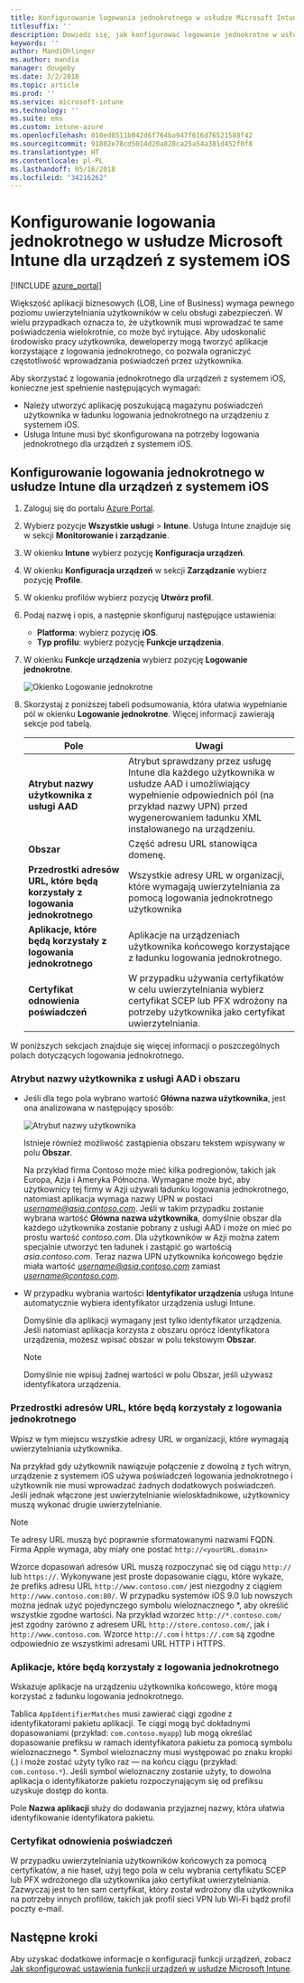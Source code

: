 ```yaml
---
title: Konfigurowanie logowania jednokrotnego w usłudze Microsoft Intune dla urządzeń z systemem iOS
titlesuffix: ''
description: Dowiedz się, jak konfigurować logowanie jednokrotne w usłudze Microsoft Intune dla urządzeń z systemem iOS.
keywords: ''
author: MandiOhlinger
ms.author: mandia
manager: dougeby
ms.date: 3/2/2018
ms.topic: article
ms.prod: ''
ms.service: microsoft-intune
ms.technology: ''
ms.suite: ems
ms.custom: intune-azure
ms.openlocfilehash: 010ed8511b042d6f764ba947f616d76521588f42
ms.sourcegitcommit: 91802e78cd5014d20a828ca25a54a381d452f0f8
ms.translationtype: HT
ms.contentlocale: pl-PL
ms.lasthandoff: 05/16/2018
ms.locfileid: "34216262"
---
```

# <a name="configure-microsoft-intune-for-ios-device-single-sign-on"></a>Konfigurowanie logowania jednokrotnego w usłudze Microsoft Intune dla urządzeń z systemem iOS

[!INCLUDE [azure_portal](./includes/azure_portal.md)]

Większość aplikacji biznesowych (LOB, Line of Business) wymaga pewnego poziomu uwierzytelniania użytkowników w celu obsługi zabezpieczeń. W wielu przypadkach oznacza to, że użytkownik musi wprowadzać te same poświadczenia wielokrotnie, co może być irytujące. Aby udoskonalić środowisko pracy użytkownika, deweloperzy mogą tworzyć aplikacje korzystające z logowania jednokrotnego, co pozwala ograniczyć częstotliwość wprowadzania poświadczeń przez użytkownika.

Aby skorzystać z logowania jednokrotnego dla urządzeń z systemem iOS, konieczne jest spełnienie następujących wymagań:

- Należy utworzyć aplikację poszukującą magazynu poświadczeń użytkownika w ładunku logowania jednokrotnego na urządzeniu z systemem iOS.
- Usługa Intune musi być skonfigurowana na potrzeby logowania jednokrotnego dla urządzeń z systemem iOS.

## <a name="to-configure-intune-for-ios-device-single-sign-on"></a>Konfigurowanie logowania jednokrotnego w usłudze Intune dla urządzeń z systemem iOS


1. Zaloguj się do portalu [Azure Portal](https://portal.azure.com).
2. Wybierz pozycje **Wszystkie usługi** > **Intune**. Usługa Intune znajduje się w sekcji **Monitorowanie i zarządzanie**.
3. W okienku **Intune** wybierz pozycję **Konfiguracja urządzeń**.
4. W okienku **Konfiguracja urządzeń** w sekcji **Zarządzanie** wybierz pozycję **Profile**.
5. W okienku profilów wybierz pozycję **Utwórz profil**.
6. Podaj nazwę i opis, a następnie skonfiguruj następujące ustawienia:
   - **Platforma**: wybierz pozycję **iOS**.
   - **Typ profilu**: wybierz pozycję **Funkcje urządzenia**.
7. W okienku **Funkcje urządzenia** wybierz pozycję **Logowanie jednokrotne**.

   ![Okienko Logowanie jednokrotne](./media/sso-blade.png)

8. Skorzystaj z poniższej tabeli podsumowania, która ułatwia wypełnianie pól w okienku **Logowanie jednokrotne**. Więcej informacji zawierają sekcje pod tabelą.

   |Pole  |Uwagi|
   |---------|---------|
   |**Atrybut nazwy użytkownika z usługi AAD**|Atrybut sprawdzany przez usługę Intune dla każdego użytkownika w usłudze AAD i umożliwiający wypełnienie odpowiednich pól (na przykład nazwy UPN) przed wygenerowaniem ładunku XML instalowanego na urządzeniu.|
   |**Obszar**|Część adresu URL stanowiąca domenę.|
   |**Przedrostki adresów URL, które będą korzystały z logowania jednokrotnego**|Wszystkie adresy URL w organizacji, które wymagają uwierzytelniania za pomocą logowania jednokrotnego użytkownika|
   |**Aplikacje, które będą korzystały z logowania jednokrotnego**|Aplikacje na urządzeniach użytkownika końcowego korzystające z ładunku logowania jednokrotnego.|
   |**Certyfikat odnowienia poświadczeń**|W przypadku używania certyfikatów w celu uwierzytelniania wybierz certyfikat SCEP lub PFX wdrożony na potrzeby użytkownika jako certyfikat uwierzytelniania.|

W poniższych sekcjach znajduje się więcej informacji o poszczególnych polach dotyczących logowania jednokrotnego.

### <a name="username-attribute-from-aad-and-realm"></a>Atrybut nazwy użytkownika z usługi AAD i obszaru

- Jeśli dla tego pola wybrano wartość **Główna nazwa użytkownika**, jest ona analizowana w następujący sposób:

   ![Atrybut nazwy użytkownika](media/User-name-attribute.png)

   Istnieje również możliwość zastąpienia obszaru tekstem wpisywany w polu **Obszar**.

   Na przykład firma Contoso może mieć kilka podregionów, takich jak Europa, Azja i Ameryka Północna. Wymagane może być, aby użytkownicy tej firmy w Azji używali ładunku logowania jednokrotnego, natomiast aplikacja wymaga nazwy UPN w postaci *username@asia.contoso.com*. Jeśli w takim przypadku zostanie wybrana wartość **Główna nazwa użytkownika**, domyślnie obszar dla każdego użytkownika zostanie pobrany z usługi AAD i może on mieć po prostu wartość *contoso.com*. Dla użytkowników w Azji można zatem specjalnie utworzyć ten ładunek i zastąpić go wartością *asia.contoso.com*. Teraz nazwa UPN użytkownika końcowego będzie miała wartość *username@asia.contoso.com* zamiast *username@contoso.com*.

- W przypadku wybrania wartości **Identyfikator urządzenia** usługa Intune automatycznie wybiera identyfikator urządzenia usługi Intune.

   Domyślnie dla aplikacji wymagany jest tylko identyfikator urządzenia. Jeśli natomiast aplikacja korzysta z obszaru oprócz identyfikatora urządzenia, możesz wpisać obszar w polu tekstowym **Obszar**.

   > [!NOTE]
   > Domyślnie nie wpisuj żadnej wartości w polu Obszar, jeśli używasz identyfikatora urządzenia.

### <a name="url-prefixes-that-will-use-single-sign-on"></a>Przedrostki adresów URL, które będą korzystały z logowania jednokrotnego

Wpisz w tym miejscu wszystkie adresy URL w organizacji, które wymagają uwierzytelniania użytkownika.

Na przykład gdy użytkownik nawiązuje połączenie z dowolną z tych witryn, urządzenie z systemem iOS używa poświadczeń logowania jednokrotnego i użytkownik nie musi wprowadzać żadnych dodatkowych poświadczeń. Jeśli jednak włączone jest uwierzytelnianie wieloskładnikowe, użytkownicy muszą wykonać drugie uwierzytelnianie.

> [!NOTE]
> Te adresy URL muszą być poprawnie sformatowanymi nazwami FQDN. Firma Apple wymaga, aby miały one postać `http://<yourURL.domain>`

Wzorce dopasowań adresów URL muszą rozpoczynać się od ciągu `http://` lub `https://`. Wykonywane jest proste dopasowanie ciągu, które wykaże, że prefiks adresu URL `http://www.contoso.com/` jest niezgodny z ciągiem `http://www.contoso.com:80/`. W przypadku systemów iOS 9.0 lub nowszych można jednak użyć pojedynczego symbolu wieloznacznego \*, aby określić wszystkie zgodne wartości. Na przykład wzorzec `http://*.contoso.com/` jest zgodny zarówno z adresem URL `http://store.contoso.com/`, jak i `http://www.contoso.com`.
Wzorce `http://.com` i `https://.com` są zgodne odpowiednio ze wszystkimi adresami URL HTTP i HTTPS.

### <a name="apps-that-will-use-single-sign-on"></a>Aplikacje, które będą korzystały z logowania jednokrotnego

Wskazuje aplikacje na urządzeniu użytkownika końcowego, które mogą korzystać z ładunku logowania jednokrotnego.

Tablica `AppIdentifierMatches` musi zawierać ciągi zgodne z identyfikatorami pakietu aplikacji. Te ciągi mogą być dokładnymi dopasowaniami (przykład: `com.contoso.myapp`) lub mogą określać dopasowanie prefiksu w ramach identyfikatora pakietu za pomocą symbolu wieloznacznego \*. Symbol wieloznaczny musi występować po znaku kropki (.) i może zostać użyty tylko raz — na końcu ciągu (przykład: `com.contoso.*`). Jeśli symbol wieloznaczny zostanie użyty, to dowolna aplikacja o identyfikatorze pakietu rozpoczynającym się od prefiksu uzyskuje dostęp do konta.

Pole **Nazwa aplikacji** służy do dodawania przyjaznej nazwy, która ułatwia identyfikowanie identyfikatora pakietu.

### <a name="credential-renewal-certificate"></a>Certyfikat odnowienia poświadczeń

W przypadku uwierzytelniania użytkowników końcowych za pomocą certyfikatów, a nie haseł, użyj tego pola w celu wybrania certyfikatu SCEP lub PFX wdrożonego dla użytkownika jako certyfikat uwierzytelniania. Zazwyczaj jest to ten sam certyfikat, który został wdrożony dla użytkownika na potrzeby innych profilów, takich jak profil sieci VPN lub Wi-Fi bądź profil poczty e-mail.

## <a name="next-steps"></a>Następne kroki

Aby uzyskać dodatkowe informacje o konfiguracji funkcji urządzeń, zobacz [Jak skonfigurować ustawienia funkcji urządzeń w usłudze Microsoft Intune](device-features-configure.md).
